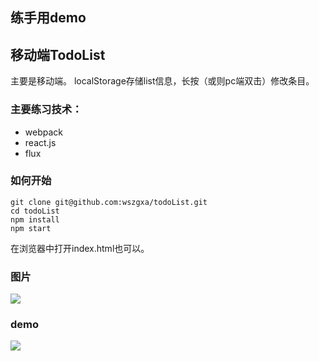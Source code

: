 ## 练手用demo

## 移动端TodoList

主要是移动端。
localStorage存储list信息，长按（或则pc端双击）修改条目。

### 主要练习技术：
* webpack
* react.js
* flux

### 如何开始

```sheel
git clone git@github.com:wszgxa/todoList.git
cd todoList
npm install
npm start
```
在浏览器中打开index.html也可以。
### 图片
![](http://7fvhwe.com1.z0.glb.clouddn.com/%E5%B1%8F%E5%B9%95%E5%BF%AB%E7%85%A7%202016-03-13%20%E4%B8%8B%E5%8D%8810.06.59.png)
### demo

![](http://7fvhwe.com1.z0.glb.clouddn.com/%E4%B8%8B%E8%BD%BD.png)

